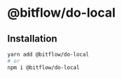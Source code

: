 # @bitflow/do-local

## Installation

```sh
yarn add @bitflow/do-local
# or
npm i @bitflow/do-local
```
